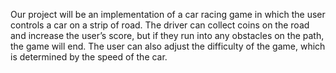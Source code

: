Our project will be an implementation of a car racing game in which the user controls a car on a strip of road. The driver can collect coins on the road and increase the user’s score, but if they run into any obstacles on the path, the game will end. The user can also adjust the difficulty of the game, which is determined by the speed of the car.
